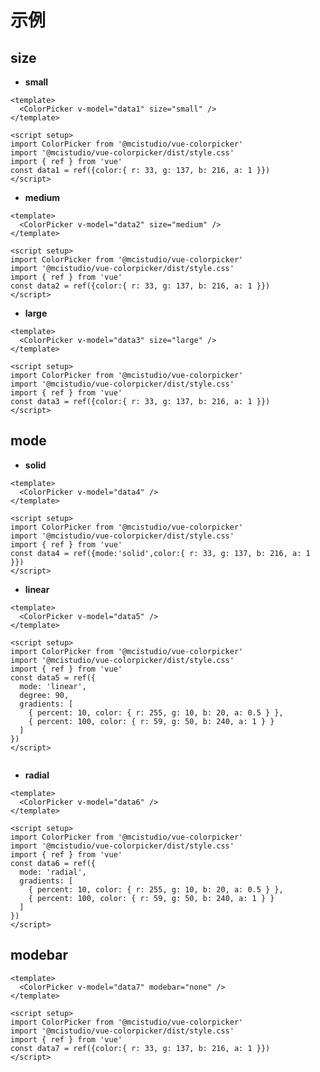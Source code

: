 <script setup>
import { useData } from 'vitepress'
// import ColorPicker from '@mcistudio/vue-colorpicker'
// import '@mcistudio/vue-colorpicker/dist/style.css'
// import { ref } from 'vue'

// const data1 = ref({color:{ r: 33, g: 137, b: 216, a: 1 }})
// const data2 = ref({color:{ r: 33, g: 137, b: 216, a: 1 }})
// const data3 = ref({color:{ r: 33, g: 137, b: 216, a: 1 }})
// const data4 = ref({mode:'solid',color:{ r: 33, g: 137, b: 216, a: 1 }})
// const data5 = ref({
//   mode: 'linear',
//   degree: 90,
//   gradients: [
//     { percent: 10, color: { r: 255, g: 10, b: 20, a: 0.5 } },
//     { percent: 100, color: { r: 59, g: 50, b: 240, a: 1 } }
//   ]
// })
// const data6 = ref({
//   mode: 'radial',
//   gradients: [
//     { percent: 10, color: { r: 255, g: 10, b: 20, a: 0.5 } },
//     { percent: 100, color: { r: 59, g: 50, b: 240, a: 1 } }
//   ]
// })
// const data7 = ref({color:{ r: 33, g: 137, b: 216, a: 1 }})

// function changed(color) {
//   console.log('color changed', color)
// }
</script>

# 示例
## size

- **small** 

```vue
<template>
  <ColorPicker v-model="data1" size="small" />
</template>

<script setup>
import ColorPicker from '@mcistudio/vue-colorpicker'
import '@mcistudio/vue-colorpicker/dist/style.css'
import { ref } from 'vue'
const data1 = ref({color:{ r: 33, g: 137, b: 216, a: 1 }})
</script>
```

- **medium**

```vue
<template>
  <ColorPicker v-model="data2" size="medium" />
</template>

<script setup>
import ColorPicker from '@mcistudio/vue-colorpicker'
import '@mcistudio/vue-colorpicker/dist/style.css'
import { ref } from 'vue'
const data2 = ref({color:{ r: 33, g: 137, b: 216, a: 1 }})
</script>
```

- **large** 

```vue
<template>
  <ColorPicker v-model="data3" size="large" />
</template>

<script setup>
import ColorPicker from '@mcistudio/vue-colorpicker'
import '@mcistudio/vue-colorpicker/dist/style.css'
import { ref } from 'vue'
const data3 = ref({color:{ r: 33, g: 137, b: 216, a: 1 }})
</script>
```

## mode

- **solid** 

```vue
<template>
  <ColorPicker v-model="data4" />
</template>

<script setup>
import ColorPicker from '@mcistudio/vue-colorpicker'
import '@mcistudio/vue-colorpicker/dist/style.css'
import { ref } from 'vue'
const data4 = ref({mode:'solid',color:{ r: 33, g: 137, b: 216, a: 1 }})
</script>
```

- **linear** 

```vue
<template>
  <ColorPicker v-model="data5" />
</template>

<script setup>
import ColorPicker from '@mcistudio/vue-colorpicker'
import '@mcistudio/vue-colorpicker/dist/style.css'
import { ref } from 'vue'
const data5 = ref({
  mode: 'linear',
  degree: 90,
  gradients: [
    { percent: 10, color: { r: 255, g: 10, b: 20, a: 0.5 } },
    { percent: 100, color: { r: 59, g: 50, b: 240, a: 1 } }
  ]
})
</script>


```

- **radial** 


```vue
<template>
  <ColorPicker v-model="data6" />
</template>

<script setup>
import ColorPicker from '@mcistudio/vue-colorpicker'
import '@mcistudio/vue-colorpicker/dist/style.css'
import { ref } from 'vue'
const data6 = ref({
  mode: 'radial',
  gradients: [
    { percent: 10, color: { r: 255, g: 10, b: 20, a: 0.5 } },
    { percent: 100, color: { r: 59, g: 50, b: 240, a: 1 } }
  ]
})
</script>
```

## modebar

```vue
<template>
  <ColorPicker v-model="data7" modebar="none" />
</template>

<script setup>
import ColorPicker from '@mcistudio/vue-colorpicker'
import '@mcistudio/vue-colorpicker/dist/style.css'
import { ref } from 'vue'
const data7 = ref({color:{ r: 33, g: 137, b: 216, a: 1 }})
</script>
```
